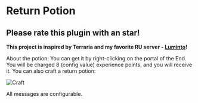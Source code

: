 # Return Potion

## Please rate this plugin with an star!

**This project is inspired by Terraria and my favorite RU server - [Luminto](https://t.me/lumintomc)!**

About the potion: You can get it by right-clicking on the portal of the End. You will be charged 8 (config value) experience points, and you will receive it.
You can also craft a return potion:

![Craft](https://cdn.modrinth.com/data/cached_images/392b1944757af034944a121239a7a80aaa2003b9_0.webp)

All messages are configurable.
